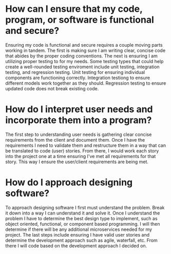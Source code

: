 # How can I ensure that my code, program, or software is functional and secure?
Ensuring my code is functional and secure requires a couple moving parts working in tandem. The first is making sure I am writing clear, concise code that abides by the proper coding conventions. The next is ensuring I am utilizing proper testing to for my needs. Some testing types that could help create a well-rounded testing enviroment include unit testing, integration testing, and regression testing. Unit testing for ensuring individual components are functioning correctly. Integration testiong to ensure different models work together as they should. Regression testing to ensure updated code does not break existing code.  

# How do I interpret user needs and incorporate them into a program?
The first step to understanding user needs is gathering clear concise requirements from the client and document them. Once I have the requirements I need to validate them and restructure them in a way that can be translated to code (user) stories. From there, I would work each story into the project one at a time ensuring I've met all requirements for that story. This way I ensure the user/client requirements are being met. 

# How do I approach designing software?
To approach designing software I first must understand the problem. Break it down into a way I can understand it and solve it. Once I understand the problem I have to determine the best design type to implement, such as object oriented, functional, or component based programming. I will then determine if there will be any additional microservices needed for my project. The last steps include ensuring I have valid user stories and determine the development approach such as agile, waterfall, etc. From there I will code based on the development approach I decided on.
